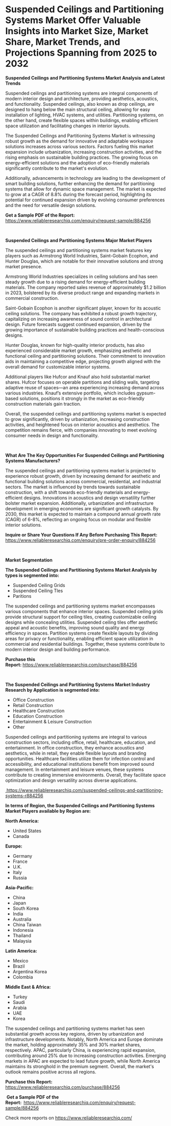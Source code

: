 <p><h1>Suspended Ceilings and Partitioning Systems Market Offer Valuable Insights into Market Size, Market Share, Market Trends, and Projections Spanning from 2025 to 2032</h1></p><p><strong>Suspended Ceilings and Partitioning Systems Market Analysis and Latest Trends</strong></p>
<p><p>Suspended ceilings and partitioning systems are integral components of modern interior design and architecture, providing aesthetics, acoustics, and functionality. Suspended ceilings, also known as drop ceilings, are designed to hang below the main structural ceiling, allowing for easy installation of lighting, HVAC systems, and utilities. Partitioning systems, on the other hand, create flexible spaces within buildings, enabling efficient space utilization and facilitating changes in interior layouts.</p><p>The Suspended Ceilings and Partitioning Systems Market is witnessing robust growth as the demand for innovative and adaptable workspace solutions increases across various sectors. Factors fueling this market expansion include urbanization, increasing construction activities, and the rising emphasis on sustainable building practices. The growing focus on energy-efficient solutions and the adoption of eco-friendly materials significantly contribute to the market's evolution. </p><p>Additionally, advancements in technology are leading to the development of smart building solutions, further enhancing the demand for partitioning systems that allow for dynamic space management. The market is expected to grow at a CAGR of 8.8% during the forecast period, highlighting its potential for continued expansion driven by evolving consumer preferences and the need for versatile design solutions.</p></p>
<p><strong>Get a Sample PDF of the Report:&nbsp;</strong> <a href="https://www.reliableresearchiq.com/enquiry/request-sample/884256?utm_campaign=3503&utm_medium=2&utm_source=Github&utm_content=ia&utm_term=02042025&utm_id=suspended-ceilings-and-partitioning-systems">https://www.reliableresearchiq.com/enquiry/request-sample/884256</a></p>
<p>&nbsp;</p>
<p><strong>Suspended Ceilings and Partitioning Systems Major Market Players</strong></p>
<p><p>The suspended ceilings and partitioning systems market features key players such as Armstrong World Industries, Saint-Gobain Ecophon, and Hunter Douglas, which are notable for their innovative solutions and strong market presence. </p><p>Armstrong World Industries specializes in ceiling solutions and has seen steady growth due to a rising demand for energy-efficient building materials. The company reported sales revenue of approximately $1.2 billion in 2023, bolstered by its diverse product range and expanding markets in commercial construction.</p><p>Saint-Gobain Ecophon is another significant player, known for its acoustic ceiling solutions. The company has exhibited a robust growth trajectory, capitalizing on increasing awareness of sound control in architectural design. Future forecasts suggest continued expansion, driven by the growing importance of sustainable building practices and health-conscious designs.</p><p>Hunter Douglas, known for high-quality interior products, has also experienced considerable market growth, emphasizing aesthetic and functional ceiling and partitioning solutions. Their commitment to innovation aids in maintaining a competitive edge, projecting growth aligned with the overall demand for customizable interior systems.</p><p>Additional players like Hufcor and Knauf also hold substantial market shares. Hufcor focuses on operable partitions and sliding walls, targeting adaptive reuse of spaces—an area experiencing increasing demand across various industries. Knauf’s extensive portfolio, which includes gypsum-based solutions, positions it strongly in the market as eco-friendly construction materials gain traction.</p><p>Overall, the suspended ceilings and partitioning systems market is expected to grow significantly, driven by urbanization, increasing construction activities, and heightened focus on interior acoustics and aesthetics. The competition remains fierce, with companies innovating to meet evolving consumer needs in design and functionality.</p></p>
<p>&nbsp;</p>
<p><strong>What Are The Key Opportunities For Suspended Ceilings and Partitioning Systems Manufacturers?</strong></p>
<p><p>The suspended ceilings and partitioning systems market is projected to experience robust growth, driven by increasing demand for aesthetic and functional building solutions across commercial, residential, and industrial sectors. The market is influenced by trends towards sustainable construction, with a shift towards eco-friendly materials and energy-efficient designs. Innovations in acoustics and design versatility further bolster market expansion. Additionally, urbanization and infrastructure development in emerging economies are significant growth catalysts. By 2030, this market is expected to maintain a compound annual growth rate (CAGR) of 6-8%, reflecting an ongoing focus on modular and flexible interior solutions.</p></p>
<p><strong>Inquire or Share Your Questions If Any Before Purchasing This Report:</strong> <a href="https://www.reliableresearchiq.com/enquiry/pre-order-enquiry/884256?utm_campaign=3503&utm_medium=2&utm_source=Github&utm_content=ia&utm_term=02042025&utm_id=suspended-ceilings-and-partitioning-systems">https://www.reliableresearchiq.com/enquiry/pre-order-enquiry/884256</a></p>
<p>&nbsp;</p>
<p><strong>Market Segmentation</strong></p>
<p><strong>The Suspended Ceilings and Partitioning Systems Market Analysis by types is segmented into:</strong></p>
<p><ul><li>Suspended Ceiling Grids</li><li>Suspended Ceiling Tles</li><li>Paritions</li></ul></p>
<p><p>The suspended ceilings and partitioning systems market encompasses various components that enhance interior spaces. Suspended ceiling grids provide structural support for ceiling tiles, creating customizable ceiling designs while concealing utilities. Suspended ceiling tiles offer aesthetic appeal and acoustic benefits, improving sound quality and energy efficiency in spaces. Partition systems create flexible layouts by dividing areas for privacy or functionality, enabling efficient space utilization in commercial and residential buildings. Together, these systems contribute to modern interior design and building performance.</p></p>
<p><strong>Purchase this Report:&nbsp;</strong><a href="https://www.reliableresearchiq.com/purchase/884256?utm_campaign=3503&utm_medium=2&utm_source=Github&utm_content=ia&utm_term=02042025&utm_id=suspended-ceilings-and-partitioning-systems">https://www.reliableresearchiq.com/purchase/884256</a></p>
<p>&nbsp;</p>
<p><strong>The Suspended Ceilings and Partitioning Systems Market Industry Research by Application is segmented into:</strong></p>
<p><ul><li>Office Construction</li><li>Retail Construction</li><li>Healthcare Construction</li><li>Education Construction</li><li>Entertainment & Leisure Construction</li><li>Other</li></ul></p>
<p><p>Suspended ceilings and partitioning systems are integral to various construction sectors, including office, retail, healthcare, education, and entertainment. In office construction, they enhance acoustics and aesthetics, while in retail, they enable flexible layouts and branding opportunities. Healthcare facilities utilize them for infection control and accessibility, and educational institutions benefit from improved sound management. In entertainment and leisure venues, these systems contribute to creating immersive environments. Overall, they facilitate space optimization and design versatility across diverse applications.</p></p>
<p><a href="https://www.reliableresearchiq.com/suspended-ceilings-and-partitioning-systems-r884256?utm_campaign=3503&utm_medium=2&utm_source=Github&utm_content=ia&utm_term=02042025&utm_id=suspended-ceilings-and-partitioning-systems">&nbsp;https://www.reliableresearchiq.com/suspended-ceilings-and-partitioning-systems-r884256</a></p>
<p><strong>In terms of Region, the Suspended Ceilings and Partitioning Systems Market Players available by Region are:</strong></p>
<p>
    <p> <strong> North America: </strong>
        <ul>
            <li>United States</li>
            <li>Canada</li>
        </ul>
        </p> 
    <p> <strong> Europe: </strong>
        <ul>
            <li>Germany</li>
            <li>France</li>
            <li>U.K.</li>
            <li>Italy</li>
            <li>Russia</li>
        </ul>
        </p> 
    <p> <strong> Asia-Pacific: </strong>
        <ul>
            <li>China</li>
            <li>Japan</li>
            <li>South Korea</li>
            <li>India</li>
            <li>Australia</li>
            <li>China Taiwan</li>
            <li>Indonesia</li>
            <li>Thailand</li>
            <li>Malaysia</li>
        </ul>
        </p> 
    <p> <strong> Latin America: </strong>
        <ul>
            <li>Mexico</li>
            <li>Brazil</li>
            <li>Argentina Korea</li>
            <li>Colombia</li>
        </ul>
        </p> 
    <p> <strong> Middle East & Africa: </strong>
        <ul>
            <li>Turkey</li>
            <li>Saudi</li>
            <li>Arabia</li>
            <li>UAE</li>
            <li>Korea</li>
        </ul>
    </p>
    </p>
<p><p>The suspended ceilings and partitioning systems market has seen substantial growth across key regions, driven by urbanization and infrastructure developments. Notably, North America and Europe dominate the market, holding approximately 35% and 30% market shares, respectively. APAC, particularly China, is experiencing rapid expansion, contributing around 25% due to increasing construction activities. Emerging markets in APAC are expected to lead future growth, while North America maintains its stronghold in the premium segment. Overall, the market's outlook remains positive across all regions.</p></p>
<p><strong>Purchase this Report: </strong><a href="https://www.reliableresearchiq.com/purchase/884256?utm_campaign=3503&utm_medium=2&utm_source=Github&utm_content=ia&utm_term=02042025&utm_id=suspended-ceilings-and-partitioning-systems">https://www.reliableresearchiq.com/purchase/884256</a></p>
<p>&nbsp;<strong>Get a Sample PDF of the Report:&nbsp;&nbsp;</strong><a href="https://www.reliableresearchiq.com/enquiry/request-sample/884256?utm_campaign=3503&utm_medium=2&utm_source=Github&utm_content=ia&utm_term=02042025&utm_id=suspended-ceilings-and-partitioning-systems">https://www.reliableresearchiq.com/enquiry/request-sample/884256</a></p>
<p><strong></strong></p>
<p>Check more reports on <a href="https://www.reliableresearchiq.com/?utm_campaign=3503&utm_medium=2&utm_source=Github&utm_content=ia&utm_term=02042025&utm_id=suspended-ceilings-and-partitioning-systems">https://www.reliableresearchiq.com/</a></p>